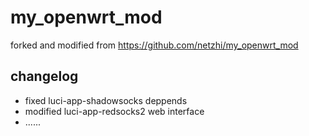 # my_openwrt_mod

forked and modified from https://github.com/netzhi/my_openwrt_mod

## changelog

- fixed luci-app-shadowsocks deppends
- modified luci-app-redsocks2 web interface
- ......
